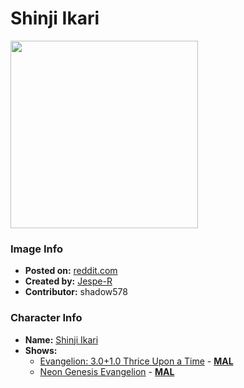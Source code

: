 # Shinji Ikari

<img src="https://raw.githubusercontent.com/shadow578/Project-Padoru/master/Padoru/U_Jespe-R/evangelion-shinji-ikari.png" height="300">

### Image Info
* **Posted on:**     [reddit.com](https://www.reddit.com/r/Padoru/comments/gfvcv5/daily_padoru_129_shinji_ikari_evangelion/)
* **Created by:**    [Jespe-R](https://github.com/shadow578/Project-Padoru/blob/master/table-of-contents/creators/JespeR.md)
* **Contributor:**   shadow578

### Character Info
* **Name:**   [Shinji Ikari](https://myanimelist.net/character/89)
* **Shows:**
  * [Evangelion: 3.0+1.0 Thrice Upon a Time](https://github.com/shadow578/Project-Padoru/blob/master/table-of-contents/shows/Evangelion3010ThriceUponaTime.md) - [__MAL__](https://myanimelist.net/anime/3786/Evangelion__30_10)
  * [Neon Genesis Evangelion](https://github.com/shadow578/Project-Padoru/blob/master/table-of-contents/shows/NeonGenesisEvangelion.md) - [__MAL__](https://myanimelist.net/manga/698/Neon_Genesis_Evangelion)


